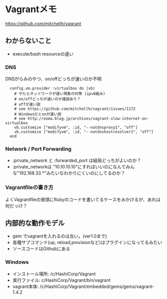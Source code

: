 # Vagrantメモ

https://github.com/mitchellh/vagrant

## わからないこと

* execute/bash resourceの違い

### DNS
DNSがらみのやつ、on/offどっちが速いのか不明

```
  config.vm.provider :virtualbox do |vb|
    # やたらネットワークが遅い現象の対策 (ipv6絡み)
    # on/offどっちが速いのか諸説あり？
    # offが速い説
    # see https://github.com/mitchellh/vagrant/issues/1172
    # Windowsだとonが速い説
    # see http://ooma.blog.jp/archives/vagrant-slow-internet-on-virtualbox
    vb.customize ["modifyvm", :id, "--natdnsproxy1", "off"]
    vb.customize ["modifyvm", :id, "--natdnshostresolver1", "off"]
  end
```

### Network / Port Forwarding

* :private_network と :forwarded_port は結局どっちがよいのか？
* :private_networkは "10.10.10.10"にすればいいのになんでみんな"192.168.33.*"みたいなわかりにくいのにしてるのか？


### Vagrantfileの書き方

よくVagrantfileの冒頭にRubyのコードを書いてるケースをみかけるが、あれは何だっけ？

## 内部的な動作モデル

* gem でvagrantを入れるのは古い。(ver1.0まで)
* 各種サブコマンド(up, reload,provisionなど)はプラグインになってるみたい
* ソースコードはGithubにある

### Windows

* インストール場所: /c/HashiCorp/Vagrant
* 実行ファイル: c/HashiCorp/Vagrant/bin/vagrant
* vagrant本体: /c/HashiCorp/Vagrant/embedded/gems/gems/vagrant-1.4.2
